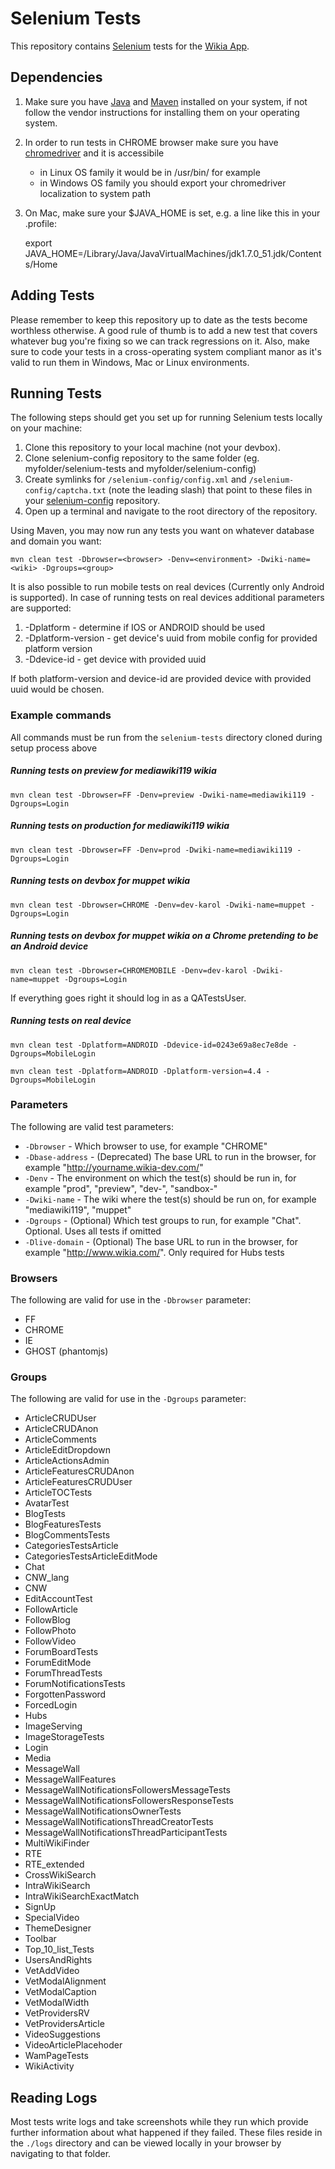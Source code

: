 # Selenium Tests
This repository contains [Selenium](http://seleniumhq.org/) tests for the [Wikia App](https://github.com/Wikia/app).

## Dependencies

1. Make sure you have [Java](http://www.java.com/) and [Maven](http://maven.apache.org/) installed on your system, if not follow the vendor instructions for installing them on your operating system.
2. In order to run tests in CHROME browser make sure you have [chromedriver](http://code.google.com/p/chromedriver/downloads/list) and it is accessibile
    * in Linux OS family it would be in /usr/bin/ for example
    * in Windows OS family you should export your chromedriver localization to system path
3. On Mac, make sure your $JAVA_HOME is set, e.g. a line like this in your .profile:

    export JAVA_HOME=/Library/Java/JavaVirtualMachines/jdk1.7.0_51.jdk/Contents/Home

## Adding Tests
Please remember to keep this repository up to date as the tests become worthless otherwise. A good rule of thumb is to add a new test that covers whatever bug you're fixing so we can track regressions on it. Also, make sure to code your tests in a cross-operating system compliant manor as it's valid to run them in Windows, Mac or Linux environments.

## Running Tests

The following steps should get you set up for running Selenium tests locally on your machine:

1. Clone this repository to your local machine (not your devbox).
2. Clone selenium-config repository to the same folder (eg. myfolder/selenium-tests and myfolder/selenium-config)
3. Create symlinks for `/selenium-config/config.xml` and `/selenium-config/captcha.txt` (note the leading slash) that point to these files in your [selenium-config](https://github.com/Wikia/selenium-config) repository.
4. Open up a terminal and navigate to the root directory of the repository.

Using Maven, you may now run any tests you want on whatever database and domain you want:

    mvn clean test -Dbrowser=<browser> -Denv=<environment> -Dwiki-name=<wiki> -Dgroups=<group>

It is also possible to run mobile tests on real devices (Currently only Android is supported). In case of running tests on real devices additional parameters are supported:

1. -Dplatform - determine if IOS or ANDROID should be used
2. -Dplatform-version - get device's uuid from mobile config for provided platform version
3. -Ddevice-id - get device with provided uuid

If both platform-version and device-id are provided device with provided uuid would be chosen.

### Example commands

All commands must be run from the `selenium-tests` directory cloned during setup process above

##### Running tests on preview for mediawiki119 wikia

    mvn clean test -Dbrowser=FF -Denv=preview -Dwiki-name=mediawiki119 -Dgroups=Login

##### Running tests on production for mediawiki119 wikia

    mvn clean test -Dbrowser=FF -Denv=prod -Dwiki-name=mediawiki119 -Dgroups=Login

##### Running tests on devbox for muppet wikia

    mvn clean test -Dbrowser=CHROME -Denv=dev-karol -Dwiki-name=muppet -Dgroups=Login

##### Running tests on devbox for muppet wikia on a Chrome pretending to be an Android device

    mvn clean test -Dbrowser=CHROMEMOBILE -Denv=dev-karol -Dwiki-name=muppet -Dgroups=Login

If everything goes right it should log in as a QATestsUser.

##### Running tests on real device

    mvn clean test -Dplatform=ANDROID -Ddevice-id=0243e69a8ec7e8de -Dgroups=MobileLogin

    mvn clean test -Dplatform=ANDROID -Dplatform-version=4.4 -Dgroups=MobileLogin

### Parameters

The following are valid test parameters:

* `-Dbrowser` - Which browser to use, for example "CHROME"
* `-Dbase-address` - (Deprecated) The base URL to run in the browser, for example "http://yourname.wikia-dev.com/"
* `-Denv` - The environment on which the test(s) should be run in, for example "prod", "preview", "dev-<name>", "sandbox-<number>"
* `-Dwiki-name` - The wiki where the test(s) should be run on, for example "mediawiki119", "muppet"
* `-Dgroups` - (Optional) Which test groups to run, for example "Chat". Optional. Uses all tests if omitted
* `-Dlive-domain` - (Optional) The base URL to run in the browser, for example "http://www.wikia.com/". Only required for Hubs tests

### Browsers

The following are valid for use in the `-Dbrowser` parameter:

* FF
* CHROME
* IE
* GHOST (phantomjs)

### Groups

The following are valid for use in the `-Dgroups` parameter:

* ArticleCRUDUser
* ArticleCRUDAnon
* ArticleComments
* ArticleEditDropdown
* ArticleActionsAdmin
* ArticleFeaturesCRUDAnon
* ArticleFeaturesCRUDUser
* ArticleTOCTests
* AvatarTest
* BlogTests
* BlogFeaturesTests
* BlogCommentsTests
* CategoriesTestsArticle
* CategoriesTestsArticleEditMode
* Chat
* CNW_lang
* CNW
* EditAccountTest
* FollowArticle
* FollowBlog
* FollowPhoto
* FollowVideo
* ForumBoardTests
* ForumEditMode
* ForumThreadTests
* ForumNotificationsTests
* ForgottenPassword
* ForcedLogin
* Hubs
* ImageServing
* ImageStorageTests
* Login
* Media
* MessageWall
* MessageWallFeatures
* MessageWallNotificationsFollowersMessageTests
* MessageWallNotificationsFollowersResponseTests
* MessageWallNotificationsOwnerTests
* MessageWallNotificationsThreadCreatorTests
* MessageWallNotificationsThreadParticipantTests
* MultiWikiFinder
* RTE
* RTE_extended
* CrossWikiSearch
* IntraWikiSearch
* IntraWikiSearchExactMatch
* SignUp
* SpecialVideo
* ThemeDesigner
* Toolbar
* Top_10_list_Tests
* UsersAndRights
* VetAddVideo
* VetModalAlignment
* VetModalCaption
* VetModalWidth
* VetProvidersRV
* VetProvidersArticle
* VideoSuggestions
* VideoArticlePlacehoder
* WamPageTests
* WikiActivity

## Reading Logs

Most tests write logs and take screenshots while they run which provide further information about what happened if they failed. These files reside in the `./logs` directory and can be viewed locally in your browser by navigating to that folder.

